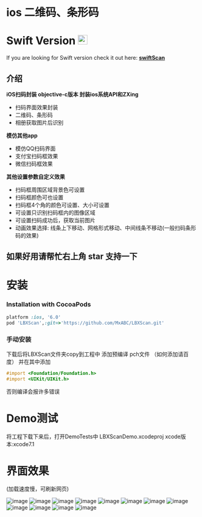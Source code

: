 


# ios 二维码、条形码



Swift Version <img src="http://github.fabriziobrancati.com/bfkit/resources/swift-icon.png" height="25" width="25">
=====
If you are looking for Swift version check it out here: **[swiftScan](https://github.com/MxABC/swiftScan)**


## 介绍
**iOS扫码封装 objective-c版本 封装ios系统API和ZXing**
- 扫码界面效果封装
- 二维码、条形码
- 相册获取图片后识别

**模仿其他app**
- 模仿QQ扫码界面
- 支付宝扫码框效果
- 微信扫码框效果

**其他设置参数自定义效果**

- 扫码框周围区域背景色可设置
- 扫码框颜色可也设置
- 扫码框4个角的颜色可设置、大小可设置
- 可设置只识别扫码框内的图像区域
- 可设置扫码成功后，获取当前图片
- 动画效果选择:  线条上下移动、网格形式移动、中间线条不移动(一般扫码条形码的效果)

###
##  如果好用请帮忙右上角 star 支持一下

# 安装

### Installation with CocoaPods

```ruby
platform :ios, '6.0'
pod 'LBXScan',:git=>'https://github.com/MxABC/LBXScan.git'
```

### 手动安装 
下载后将LBXScan文件夹copy到工程中
添加预编译 pch文件 （如何添加请百度）
并在其中添加
```objective-c
#import <Foundation/Foundation.h>
#import <UIKit/UIKit.h>
```
否则编译会报许多错误


# Demo测试
将工程下载下来后，打开DemoTests中 LBXScanDemo.xcodeproj
xcode版本:xcode7.1


# 界面效果

(加载速度慢，可刷新网页)

![image](https://github.com/MxABC/LBXScan/blob/master/ScreenShots/page1.png)
![image](https://github.com/MxABC/LBXScan/blob/master/ScreenShots/page2.png)
![image](https://github.com/MxABC/LBXScan/blob/master/ScreenShots/page3.png)
![image](https://github.com/MxABC/LBXScan/blob/master/ScreenShots/page11.png)
![image](https://github.com/MxABC/LBXScan/blob/master/ScreenShots/page4.png)
![image](https://github.com/MxABC/LBXScan/blob/master/ScreenShots/page5.png)
![image](https://github.com/MxABC/LBXScan/blob/master/ScreenShots/page6.png)
![image](https://github.com/MxABC/LBXScan/blob/master/ScreenShots/page7.png)
![image](https://github.com/MxABC/LBXScan/blob/master/ScreenShots/page8.png)
![image](https://github.com/MxABC/LBXScan/blob/master/ScreenShots/page9.png)
![image](https://github.com/MxABC/LBXScan/blob/master/ScreenShots/page12.png)
![image](https://github.com/MxABC/LBXScan/blob/master/ScreenShots/page10.png)


